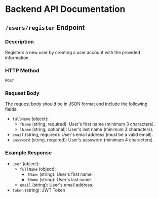 # Backend API Documentation

## `/users/register` Endpoint

### Description

Registers a new user by creating a user account with the provided information.

### HTTP Method

`POST`

### Request Body

The request body should be in JSON format and include the following fields:

- `fullName` (object):
  - `fName` (string, required): User's first name (minimum 3 characters).
  - `lName` (string, optional): User's last name (minimum 3 characters).
- `email` (string, required): User's email address (must be a valid email).
- `password` (string, required): User's password (minimum 4 characters).

### Example Response

- `user` (object):
  - `fullName` (object):
    - `fName` (string): User's first name.
    - `lName` (string): User's last name.
  - `email` (string): User's email address.
- `token` (string): JWT Token
